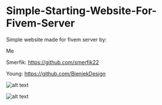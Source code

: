 # Simple-Starting-Website-For-Fivem-Server
Simple website made for fivem server by:


Me


Smerfik: https://github.com/smerfik22


Young: https://github.com/BieniekDesign

![alt text](https://i.imgur.com/7quHoEV.png)

![alt text](https://i.imgur.com/ti7VPjj.png)
